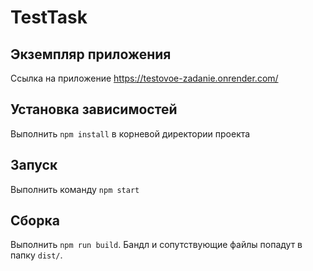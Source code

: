 # TestTask
## Экземпляр приложения
Ссылка на приложение https://testovoe-zadanie.onrender.com/
## Установка зависимостей
Выполнить `npm install` в корневой директории проекта

## Запуск
Выполнить команду `npm start`

## Сборка
Выполнить `npm run build`. Бандл и сопутствующие файлы попадут в папку `dist/`.
